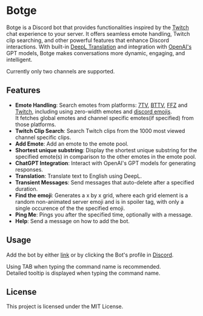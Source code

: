 # Botge

Botge is a Discord bot that provides functionalities inspired by the [Twitch](https://www.twitch.tv) chat experience to your server. It offers seamless emote handling, Twitch clip searching, and other powerful features that enhance Discord interactions. With built-in [DeepL Translation](https://www.deepl.com/en/products/translator) and integration with [OpenAI's](https://openai.com) GPT models, Botge makes conversations more dynamic, engaging, and intelligent.

Currently only two channels are supported.

## Features

- **Emote Handling**:  Search emotes from platforms: [7TV](https://7tv.app), [BTTV](https://betterttv.com), [FFZ](https://www.frankerfacez.com) and [Twitch](https://www.twitch.tv), including using zero-width emotes and [discord emojis](https://github.com/jdecked/twemoji).\
It fetches global emotes and channel specific emotes(if specified) from those platforms.
- **Twitch Clip Search**: Search Twitch clips from the 1000 most viewed channel specific clips.
- **Add Emote**: Add an emote to the emote pool.
- **Shortest unique substring**: Display the shortest unique substring for the specified emote(s) in comparison to the other emotes in the emote pool.
- **ChatGPT Integration**: Interact with OpenAI's GPT models for generating responses.
- **Translation**: Translate text to English using DeepL. 
- **Transient Messages**: Send messages that auto-delete after a specified duration.
- **Find the emoji**: Generates a x by x grid, where each grid element is a random non-animated server emoji and is in spoiler tag, with only a single occurence of the the specified emoji.
- **Ping Me**: Pings you after the specified time, optionally with a message.
- **Help**: Send a message on how to add the bot.

## Usage

Add the bot by either [link](https://discord.com/oauth2/authorize?client_id=1298983961992757328) or by clicking the Bot's profile in [Discord](https://discord.com).

Using TAB when typing the command name is recommended.\
Detailed tooltip is displayed when typing the command name.

## License

This project is licensed under the MIT License.